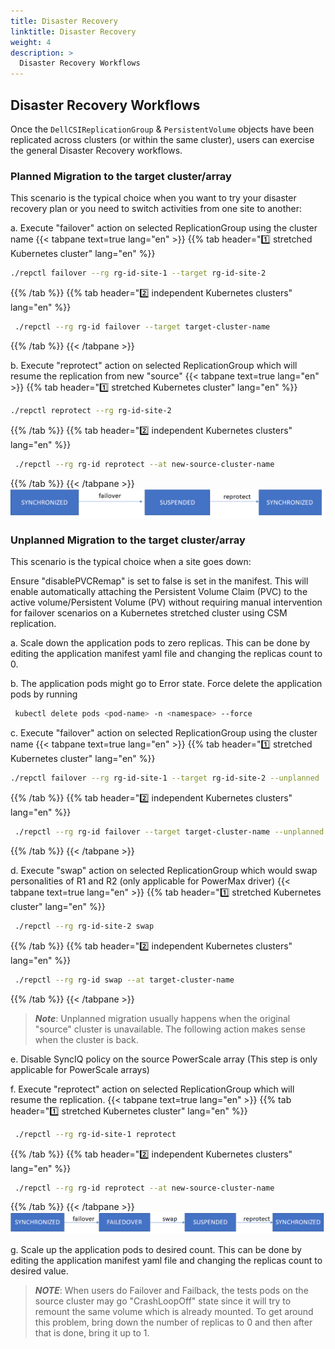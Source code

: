 ```yaml
---
title: Disaster Recovery
linktitle: Disaster Recovery
weight: 4
description: >
  Disaster Recovery Workflows
---
```


## Disaster Recovery Workflows

Once the `DellCSIReplicationGroup` & `PersistentVolume` objects have been replicated across clusters (or within the same cluster), users can exercise the general Disaster Recovery workflows.

### Planned Migration to the target cluster/array
This scenario is the typical choice when you want to try your disaster recovery plan or you need to switch activities from one site to another: 

a. Execute "failover" action on selected ReplicationGroup using the cluster name
{{< tabpane text=true lang="en" >}} {{% tab header="1️⃣ stretched Kubernetes cluster" lang="en" %}}
   ```bash
   ./repctl failover --rg rg-id-site-1 --target rg-id-site-2
   ```
{{% /tab %}}
{{% tab header="2️⃣ independent Kubernetes clusters" lang="en" %}}
   ```bash
    ./repctl --rg rg-id failover --target target-cluster-name
   ```
{{% /tab %}}
{{< /tabpane >}}

b. Execute "reprotect" action on selected ReplicationGroup which will resume the replication from new "source"
{{< tabpane text=true lang="en" >}} {{% tab header="1️⃣ stretched Kubernetes cluster" lang="en" %}}
   ```bash
   ./repctl reprotect --rg rg-id-site-2
   ```
{{% /tab %}}
{{% tab header="2️⃣ independent Kubernetes clusters" lang="en" %}}

   ```bash
    ./repctl --rg rg-id reprotect --at new-source-cluster-name
   ```
{{% /tab %}}
{{< /tabpane >}}
![state_changes1](../../../../images/replication/state_changes1.png)

### Unplanned Migration to the target cluster/array
This scenario is the typical choice when a site goes down: 

Ensure "disablePVCRemap" is set to false is set in the manifest. This will enable automatically attaching the Persistent Volume Claim (PVC) to the active volume/Persistent Volume (PV)
without requiring manual intervention for failover scenarios on a Kubernetes stretched cluster using CSM replication.

a. Scale down the application pods to zero replicas. This can be done by editing the application manifest yaml file and changing the replicas count to 0.

b. The application pods might go to Error state. Force delete the application pods by running

   ```bash
    kubectl delete pods <pod-name> -n <namespace> --force
   ```

c. Execute "failover" action on selected ReplicationGroup using the cluster name
{{< tabpane text=true lang="en" >}} {{% tab header="1️⃣ stretched Kubernetes cluster" lang="en" %}}
   ```bash
   ./repctl failover --rg rg-id-site-1 --target rg-id-site-2 --unplanned
   ```
{{% /tab %}}
{{% tab header="2️⃣ independent Kubernetes clusters" lang="en" %}}
   ```bash
    ./repctl --rg rg-id failover --target target-cluster-name --unplanned 
   ```
{{% /tab %}}
{{< /tabpane >}}

d. Execute "swap" action on selected ReplicationGroup which would swap personalities of R1 and R2 (only applicable for PowerMax driver)
{{< tabpane text=true lang="en" >}} {{% tab header="1️⃣ stretched Kubernetes cluster" lang="en" %}}
   ```bash
    ./repctl --rg rg-id-site-2 swap
   ```
{{% /tab %}}
{{% tab header="2️⃣ independent Kubernetes clusters" lang="en" %}}
   ```bash    
    ./repctl --rg rg-id swap --at target-cluster-name
   ```
{{% /tab %}}
{{< /tabpane >}}

> _**Note**_: Unplanned migration usually happens when the original "source" cluster is unavailable. The following action makes sense when the cluster is back.

e. Disable SyncIQ policy on the source PowerScale array (This step is only applicable for PowerScale arrays)

f. Execute "reprotect" action on selected ReplicationGroup which will resume the replication.
{{< tabpane text=true lang="en" >}} {{% tab header="1️⃣ stretched Kubernetes cluster" lang="en" %}}
   ```bash    
    ./repctl --rg rg-id-site-1 reprotect
   ```
{{% /tab %}}
{{% tab header="2️⃣ independent Kubernetes clusters" lang="en" %}}
   ```bash
    ./repctl --rg rg-id reprotect --at new-source-cluster-name
   ```
{{% /tab %}}
{{< /tabpane >}}
![state_changes2](../../../../images/replication/state_changes2.png) 

g. Scale up the application pods to desired count. This can be done by editing the application manifest yaml file and changing the replicas count to desired value.
      

> _**NOTE**_: When users do Failover and Failback, the tests pods on the source cluster may go "CrashLoopOff" state since it will try to remount the same volume which is already mounted. To get around this problem, bring down the number of replicas to 0 and then after that is done, bring it up to 1.



